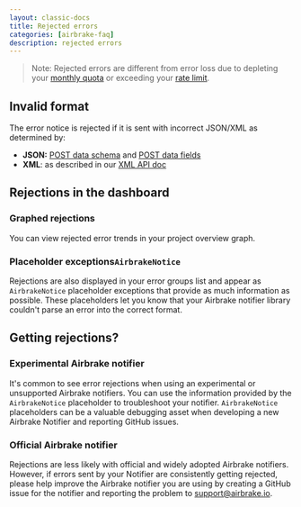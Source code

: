 ```yaml
---
layout: classic-docs
title: Rejected errors
categories: [airbrake-faq]
description: rejected errors
---
```


> Note: Rejected errors are different from error loss due to depleting your
> [monthly quota](/docs/airbrake-faq/monthly-error-quota) or exceeding your
> [rate limit](/docs/airbrake-faq/what-is-a-rate-limit).

## Invalid format
The error notice is rejected if it is sent with incorrect JSON/XML as determined
by:

- **JSON:** [POST data schema](https://airbrake.io/docs/api/#post-data-schema-v3) and
[POST data fields](https:/airbrake.io/docs/api/#post-data-fields-v3)
- **XML**: as described in our [XML API doc](/docs/api-2/notifier-api-v23)

## Rejections in the dashboard

### Graphed rejections
You can view rejected error trends in your project overview graph.

### Placeholder exceptions`AirbrakeNotice`
Rejections are also displayed in your error groups list and appear as
`AirbrakeNotice` placeholder exceptions that provide as much information as
possible. These placeholders let you know that your Airbrake notifier library
couldn't parse an error into the correct format.

## Getting rejections?

### Experimental Airbrake notifier
It's common to see error rejections when using an experimental or unsupported
Airbrake notifiers. You can use the information provided by the `AirbrakeNotice`
placeholder to troubleshoot your notifier. `AirbrakeNotice` placeholders can be a
valuable debugging asset when developing a new Airbrake Notifier and reporting
GitHub issues.

### Official Airbrake notifier
Rejections are less likely with official and widely adopted Airbrake notifiers.
However, if errors sent by your Notifier are consistently getting rejected,
please help improve the Airbrake notifier you are using by creating a GitHub
issue for the notifier and reporting the problem to support@airbrake.io.
